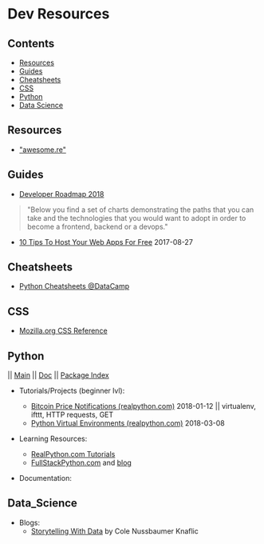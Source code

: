 # Dev Resources

## Contents
- [Resources](#resources)
- [Guides](#guides)
- [Cheatsheets](#cheatsheets)
- [CSS](#css)
- [Python](#python)
- [Data Science](#data_science)

## Resources

- ["awesome.re"](https://github.com/sindresorhus/awesome/blob/master/readme.md) 

## Guides
- [Developer Roadmap 2018](https://github.com/kamranahmedse/developer-roadmap)
>"Below you find a set of charts demonstrating the paths that you can take and the technologies that you would want to adopt in order to become a frontend, backend or a devops."
- [10 Tips To Host Your Web Apps For Free](https://blog.patricktriest.com/host-webapps-free/) 2017-08-27

## Cheatsheets

- [Python Cheatsheets @DataCamp](https://www.datacamp.com/community/data-science-cheatsheets?tag=python)
 
## CSS
- [Mozilla.org CSS Reference](https://developer.mozilla.org/en-US/docs/Web/CSS/Reference)

## Python
|| [Main](https://www.python.org/) || [Doc](https://docs.python.org) || [Package Index](https://pypi.org/)

- Tutorials/Projects (beginner lvl):
    - [Bitcoin Price Notifications (realpython.com)](https://realpython.com/python-bitcoin-ifttt/) 2018-01-12 || virtualenv, ifttt, HTTP requests, GET
    - [Python Virtual Environments (realpython.com)](https://realpython.com/python-virtual-environments-a-primer/#what-is-a-virtual-environment) 2018-03-08

- Learning Resources:
  - [RealPython.com Tutorials](https://realpython.com/tutorials/)
  - [FullStackPython.com](https://www.fullstackpython.com/table-of-contents.html) and [blog](https://www.fullstackpython.com/table-of-contents.html)
  
- Documentation:

## Data_Science
- Blogs:
  - [Storytelling With Data](http://www.storytellingwithdata.com/) by Cole Nussbaumer Knaflic
